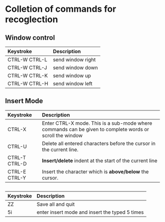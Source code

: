 # Colletion of commands for recoglection

## Window control

| Keystroke     | Description       |
| :------------ | :---------------- |
| CTRL-W CTRL-L | send window right |
| CTRL-W CTRL-J | send window down  |
| CTRL-W CTRL-K | send window up    |
| CTRL-W CTRL-H | send window left  |

## Insert Mode

| Keystroke     | Description                                                                                              |
| :------------ | :------------------------------------------------------------------------------------------------------- |
| CTRL-X        | Enter CTRL-X mode. This is a sub-mode where commands can be given to complete words or scroll the window |
| CTRL-U        | Delete all entered characters before the cursor in the current line.                                     |
| CTRL-T CTRL-D | **Insert/delete** indent at the start of the current line                                                |
| CTRL-E CTRL-Y | Insert the character which is **above/below** the cursor.                                                |

##

| Keystroke | Description                                    |
| :-------- | :--------------------------------------------- |
| ZZ        | Save all and quit                              |
| 5i        | enter insert mode and insert the typed 5 times |
